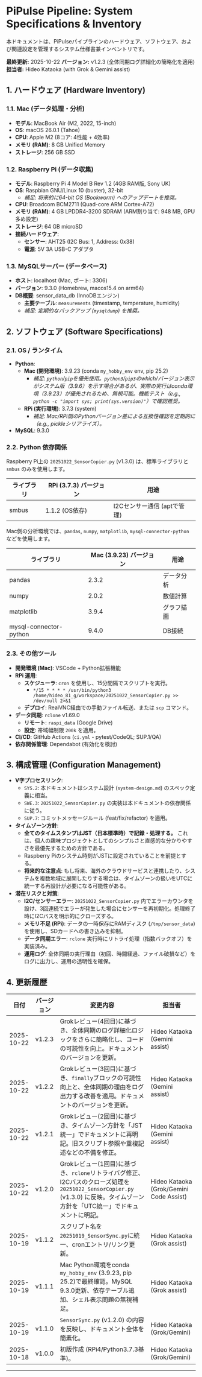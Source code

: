 # PiPulse Pipeline: System Specifications & Inventory

本ドキュメントは、PiPulseパイプラインのハードウェア、ソフトウェア、および関連設定を管理するシステム仕様書兼インベントリです。

**最終更新:** 2025-10-22
**バージョン:** v1.2.3 (全体同期ログ詳細化の簡略化を適用)
**担当者:** Hideo Kataoka (with Grok & Gemini assist)

## 1. ハードウェア (Hardware Inventory)

### 1.1. Mac (データ処理・分析)
- **モデル**: MacBook Air (M2, 2022, 15-inch)
- **OS**: macOS 26.0.1 (Tahoe)
- **CPU**: Apple M2 (8コア: 4性能 + 4効率)
- **メモリ (RAM)**: 8 GB Unified Memory
- **ストレージ**: 256 GB SSD

### 1.2. Raspberry Pi (データ収集)
- **モデル**: Raspberry Pi 4 Model B Rev 1.2 (4GB RAM版, Sony UK)
- **OS**: Raspbian GNU/Linux 10 (buster), 32-bit
  - *補足: 将来的に64-bit OS (Bookworm) へのアップデートを推奨。*
- **CPU**: Broadcom BCM2711 (Quad-core ARM Cortex-A72)
- **メモリ (RAM)**: 4 GB LPDDR4-3200 SDRAM (ARM割り当て: 948 MB, GPU多め設定)
- **ストレージ**: 64 GB microSD
- **接続ハードウェア**:
  - **センサー**: AHT25 (I2C Bus: 1, Address: 0x38)
  - **電源**: 5V 3A USB-C アダプタ

### 1.3. MySQLサーバー (データベース)
- **ホスト**: localhost (Mac, ポート: 3306)
- **バージョン**: 9.3.0 (Homebrew, macos15.4 on arm64)
- **DB概要**: sensor_data_db (InnoDBエンジン)
  - **主要テーブル**: `measurements` (timestamp, temperature, humidity)
  - *補足: 定期的なバックアップ (`mysqldump`) を推奨。*

## 2. ソフトウェア (Software Specifications)

### 2.1. OS / ランタイム
- **Python**:
  - **Mac (開発環境)**: 3.9.23 (conda `my_hobby_env` env, pip 25.2)
    - *補足: `python`/`pip`を優先使用。`python3`/`pip3`のwhich/バージョン表示がシステム版（3.9.6）を示す場合があるが、実際の実行はconda環境（3.9.23）が優先されるため、無視可能。機能テスト（e.g., `python -c "import sys; print(sys.version)"`）で確認推奨。*
  - **RPi (実行環境)**: 3.7.3 (system)
    - *補足: Mac/RPi間のPythonバージョン差による互換性確認を定期的に（e.g., pickleシリアライズ）。*
- **MySQL**: 9.3.0

### 2.2. Python 依存関係

Raspberry Pi上の `20251022_SensorCopier.py` (v1.3.0) は、標準ライブラリと `smbus` のみを使用します。

|ライブラリ|RPi (3.7.3) バージョン|用途                |
|---|---|---|
|smbus|1.1.2 (OS依存)     |I2Cセンサー通信 (aptで管理)|

Mac側の分析環境では、`pandas`, `numpy`, `matplotlib`, `mysql-connector-python` などを使用します。

|ライブラリ                 |Mac (3.9.23) バージョン|用途   |
|---|---|---|
|pandas                |2.3.2             |データ分析|
|numpy                 |2.0.2             |数値計算 |
|matplotlib            |3.9.4             |グラフ描画|
|mysql-connector-python|9.4.0             |DB接続 |

### 2.3. その他ツール
- **開発環境 (Mac)**: VSCode + Python拡張機能
- **RPi 運用**:
  - **スケジューラ**: `cron` を使用し、15分間隔でスクリプトを実行。
    - `*/15 * * * * /usr/bin/python3 /home/hideo_81_g/workspace/20251022_SensorCopier.py >> /dev/null 2>&1`
  - **デプロイ**: RealVNC経由での手動ファイル転送、または `scp` コマンド。
- **データ同期**: `rclone` v1.69.0
  - **リモート**: `raspi_data` (Google Drive)
  - **設定**: 帯域幅制限 `200k` を適用。
- **CI/CD**: GitHub Actions (`ci.yml` - pytest/CodeQL; SUP.1/QA)
- **依存関係管理**: Dependabot (有効化を検討)

## 3. 構成管理 (Configuration Management)

- **V字プロセスリンク**:
  - `SYS.2`: 本ドキュメントはシステム設計 (`system-design.md`) のスペック定義に相当。
  - `SWE.3`: `20251022_SensorCopier.py` の実装は本ドキュメントの依存関係に従う。
  - `SUP.7`: コミットメッセージルール (feat/fix/refactor) を適用。
- **タイムゾーン方針**:
  - **全てのタイムスタンプはJST（日本標準時）で記録・処理する。** これは、個人の趣味プロジェクトとしてのシンプルさと直感的な分かりやすさを最優先するための方針である。
  - Raspberry Piのシステム時刻がJSTに設定されていることを前提とする。
  - **将来的な注意点**: もし将来、海外のクラウドサービスと連携したり、システムを複数地域に展開したりする場合は、タイムゾーンの扱いをUTCに統一する再設計が必要になる可能性がある。
- **潜在リスクと対策**:
  - **I2C/センサーエラー**: `20251022_SensorCopier.py` 内でエラーカウンタを設け、3回連続でエラーが発生した場合にセンサーを再初期化。処理終了時にI2Cバスを明示的にクローズする。
  - **メモリ不足 (RPi)**: データの一時保存にRAMディスク (`/tmp/sensor_data`) を使用し、SDカードへの書き込みを抑制。
  - **データ同期エラー**: `rclone` 実行時にリトライ処理（指数バックオフ）を実装済み。
  - **運用ログ**: 全体同期の実行理由（初回、時間経過、ファイル破損など）をログに出力し、運用の透明性を確保。

## 4. 更新履歴

|日付 |バージョン |変更内容 |担当者 |
|---|---|---|---|
|2025-10-22|v1.2.3|Grokレビュー(4回目)に基づき、全体同期のログ詳細化ロジックをさらに簡略化し、コードの可読性を向上。ドキュメントのバージョンを更新。|Hideo Kataoka (Gemini assist)|
|2025-10-22|v1.2.2|Grokレビュー(3回目)に基づき、`finally`ブロックの可読性向上と、全体同期の理由をログ出力する改善を適用。ドキュメントのバージョンを更新。|Hideo Kataoka (Gemini assist)|
|2025-10-22|v1.2.1|Grokレビュー(2回目)に基づき、タイムゾーン方針を「JST統一」でドキュメントに再明記。旧スクリプト参照や重複記述などの不備を修正。|Hideo Kataoka (Gemini assist)|
|2025-10-22|v1.2.0|Grokレビュー(1回目)に基づき、`rclone`リトライバグ修正、I2Cバスのクローズ処理を`20251022_SensorCopier.py` (v1.3.0) に反映。タイムゾーン方針を「UTC統一」でドキュメントに明記。|Hideo Kataoka (Grok/Gemini Code Assist)|
|2025-10-19|v1.1.2|スクリプト名を`20251019_SensorSync.py`に統一、cronエントリ/リンク更新。 |Hideo Kataoka (Grok assist)|
|2025-10-19|v1.1.1|Mac Python環境をconda `my_hobby_env` (3.9.23, pip 25.2)で最終確認。MySQL 9.3.0更新、依存テーブル追加、シェル表示問題の無視補足。|Hideo Kataoka (Grok assist)|
|2025-10-19|v1.1.0|`SensorSync.py` (v1.2.0) の内容を反映し、ドキュメント全体を簡素化。 |Hideo Kataoka (Grok/Gemini)|
|2025-10-18|v1.0.0|初版作成 (RPi4/Python3.7.3基準)。 |Hideo Kataoka (Grok/Gemini)|

---
